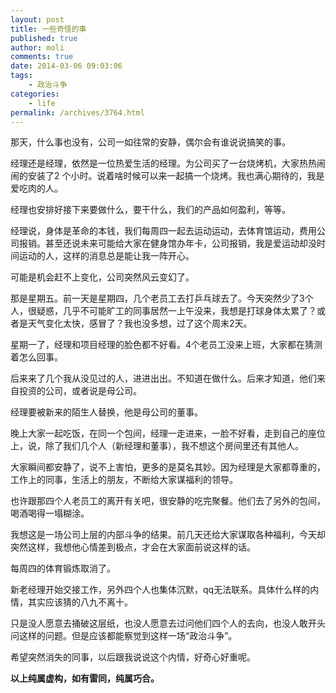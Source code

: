 ```yaml
---
layout: post
title: 一些奇怪的事
published: true
author: moli
comments: true
date: 2014-03-06 09:03:06
tags:
    - 政治斗争
categories:
    - life
permalink: /archives/3764.html
---
```

那天，什么事也没有，公司一如往常的安静，偶尔会有谁说说搞笑的事。

经理还是经理，依然是一位热爱生活的经理。为公司买了一台烧烤机，大家热热闹闹的安装了2 个小时。说着啥时候可以来一起搞一个烧烤。我也满心期待的，我是爱吃肉的人。

经理也安排好接下来要做什么，要干什么，我们的产品如何盈利，等等。

经理说，身体是革命的本钱，我们每周四一起去运动运动，去体育馆运动，费用公司报销。甚至还说未来可能给大家在健身馆办年卡，公司报销，我是爱运动却没时间运动的人，这样的消息总是能让我一阵开心。

可能是机会赶不上变化，公司突然风云变幻了。

那是星期五。前一天是星期四，几个老员工去打乒乓球去了。今天突然少了3个人，很疑惑，几乎不可能旷工的同事居然一上午没来，我想是打球身体太累了？或者是天气变化太快，感冒了？我也没多想，过了这个周末2天。

星期一了，经理和项目经理的脸色都不好看。4个老员工没来上班，大家都在猜测着怎么回事。

后来来了几个我从没见过的人，进进出出。不知道在做什么。后来才知道，他们来自投资的公司，或者说是母公司。

经理要被新来的陌生人替换，他是母公司的董事。

晚上大家一起吃饭，在同一个包间，经理一走进来，一脸不好看，走到自己的座位上，说，除了我们几个人（新经理和董事），我不想这个房间里还有其他人。

大家瞬间都安静了，说不上害怕，更多的是莫名其妙。因为经理是大家都尊重的，工作上的同事，生活上的朋友，不断给大家谋福利的领导。

也许跟那四个人老员工的离开有关吧，很安静的吃完聚餐。他们去了另外的包间，喝酒喝得一塌糊涂。

我想这是一场公司上层的内部斗争的结果。前几天还给大家谋取各种福利，今天却突然这样，我想他心情差到极点，才会在大家面前说这样的话。

每周四的体育锻炼取消了。

新老经理开始交接工作，另外四个人也集体沉默，qq无法联系。具体什么样的内情，其实应该猜的八九不离十。

只是没人愿意去捅破这层纸，也没人愿意去过问他们四个人的去向，也没人敢开头问这样的问题。但是应该都能察觉到这样一场“政治斗争”。

希望突然消失的同事，以后跟我说说这个内情，好奇心好重呢。

**以上纯属虚构，如有雷同，纯属巧合。**